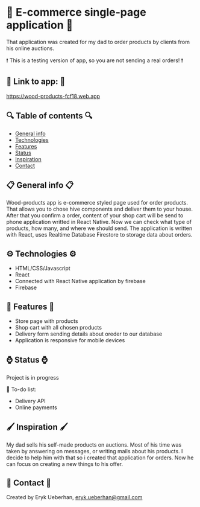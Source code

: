 # 🛒 E-commerce single-page application 🛒 
That application was created for my dad to order products by clients from his online auctions.

❗️ This is a testing version of app, so you are not sending a real orders! ❗️

## 💢 Link to app: 💢
https://wood-products-fcf18.web.app

## 🔍 Table of contents 🔍
* [General info](#general-info)
* [Technologies](#technologies)
* [Features](#features)
* [Status](#status)
* [Inspiration](#inspiration)
* [Contact](#contact)


## 📋 General info 📋
Wood-products app is e-commerce styled page used for order products. That allows you to chose hive components and deliver them to your house.
After that you confirm a order, content of your shop cart will be send to phone application writted in React Native.
Now we can check what type of products, how many, and where we should send.
The application is written with React, uses Realtime Database Firestore to storage data about orders.

## ⚙️ Technologies ⚙️
* HTML/CSS/Javascript
* React
* Connected with React Native application by firebase
* Firebase

## 🚀 Features 🚀
* Store page with products
* Shop cart with all chosen products
* Delivery form sending details about oreder to our database
* Application is responsive for mobile devices

## ⌚️ Status ⌚️
Project is in progress

🔧 To-do list:
* Delivery API
* Online payments

## 🖌 Inspiration 🖌
My dad sells his self-made products on auctions. Most of his time was taken by answering on messages, or writing mails about his products.
I decide to help him with that so i created that application for orders.
Now he can focus on creating a new things to his offer.

## 📧 Contact 📧
Created by Eryk Ueberhan,
eryk.ueberhan@gmail.com
